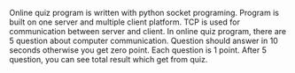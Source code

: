 
Online quiz program is written with python socket programing. Program is built on one server and multiple client platform. TCP is used for communication between server and client. In online quiz program, there are 5 question about computer communication. Question should answer in 10 seconds otherwise you get zero point. Each question is 1 point. After 5 question, you can see total result which get from quiz.
